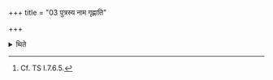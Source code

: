 +++
title = "03 पुत्रस्य नाम गृह्णाति"

+++

<details><summary>थिते</summary>

3. He (indirectly) utters the name of the unborn son when he utters the words tāmāśiṣamāśāse tantave (and) with (the word) amuṣmai (so-and-so) (he directly utters the name) of the born son (in the second verse)[^1].  


[^1]: Cf. TS I.7.6.5.
</details>

